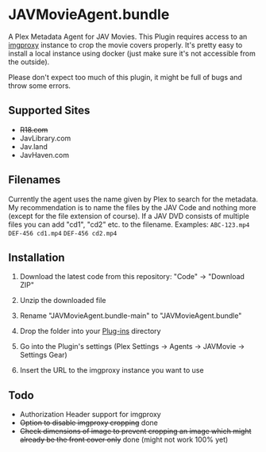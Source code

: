 # JAVMovieAgent.bundle
A Plex Metadata Agent for JAV Movies.
This Plugin requires access to an [imgproxy](https://github.com/imgproxy/imgproxy) instance to crop the movie covers properly. It's pretty easy to install a local instance using docker (just make sure it's not accessible from the outside).

Please don't expect too much of this plugin, it might be full of bugs and throw some errors.

## Supported Sites
- ~~R18.com~~
- JavLibrary.com
- Jav.land
- JavHaven.com

## Filenames
Currently the agent uses the name given by Plex to search for the metadata. My recommendation is to name the files by the JAV Code and nothing more (except for the file extension of course).
If a JAV DVD consists of multiple files you can add "cd1", "cd2" etc. to the filename.
Examples:
`ABC-123.mp4`
`DEF-456 cd1.mp4`
`DEF-456 cd2.mp4`

## Installation
1. Download the latest code from this repository: "Code" -> "Download ZIP"
2. Unzip the downloaded file
3. Rename "JAVMovieAgent.bundle-main" to "JAVMovieAgent.bundle"
4. Drop the folder into your [Plug-ins](https://support.plex.tv/articles/201106098-how-do-i-find-the-plug-ins-folder/) directory

5. Go into the Plugin's settings (Plex Settings -> Agents -> JAVMovie -> Settings Gear)
6. Insert the URL to the imgproxy instance you want to use

## Todo
- Authorization Header support for imgproxy
- ~~Option to disable imgproxy cropping~~ done
- ~~Check dimensions of image to prevent cropping an image which might already be the front cover only~~ done (might not work 100% yet)